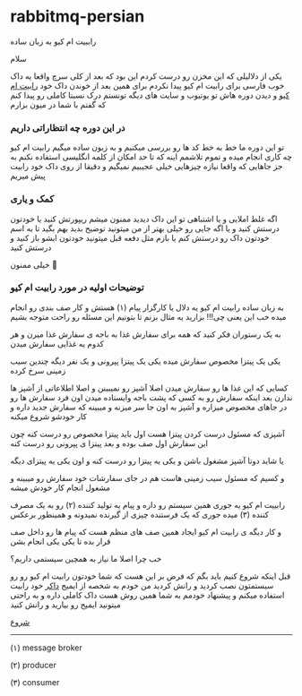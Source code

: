 # rabbitmq-persian
راببیت ام کیو به زبان ساده

سلام

یکی از دلالیلی که این مخزن رو درست کردم این بود که بعد از کلی سرچ واقعا یه داک خوب فارسی برای رابیت ام کیو پیدا نکردم 
برای همین بعد از خوندن داک خود [رابیت ام کیو](https://www.rabbitmq.com/getstarted.html) و دیدن دوره هاش تو یوتیوب و سایت های دیگه تونستم درک نسبتا کاملی رو پیدا کنم که گفتم با شما در میون بزارم

### در این دوره چه انتظاراتی داریم
تو این دوره ما خط به خط کد ها رو بررسی میکنیم و به زبون ساده میگیم رابیت ام کیو چه کاری انجام میده و تموم تلاشمم اینه که تا حد امکان از کلمه انگلیسی استفاده نکنم به جز جاهایی که واقعا نیازه
چیزهایی خیلی عجیبیم نمیگیم و دقیقا از روی داک خود رابیت پیش میریم

### کمک و یاری
اگه غلط املایی و یا اشتباهی تو این داک دیدید ممنون میشم ریپورتش کنید یا خودتون درستش کنید و یا اگه جایی رو خیلی بهتر از من میتونید توضیح بدید بهم بگید تا به اسم خودتون داک رو درستش کنم یا بازم مثل دفعه قبل میتونید خودتون ایشو باز کنید و درستش کنید

خیلی ممنون 🌹

### توضیحات اولیه در مورد رابیت ام کیو
به زبان ساده رابیت ام کیو یه دلال یا کارگزار پیام (۱) هستش و کار صف بندی رو انجام میده خب این یعنی چی!!!
بزارید یه مثال بزنم تا بتونیم این مسئله رو راحت متوجه بشیم

به یک رستوران فکر کنید که همه برای سفارش غذا به باجه ی سفارش غذا میرن و هر کدوم یه غذایی سفارش میدن

یکی یک پیتزا مخصوص سفارش میده یکی یک پیتزا پپرونی و یک نفر دیگه چندین سیب زمینی سرخ کرده

کسایی که این غذا ها رو سفارش میدن اصلا آشپز رو نمیبینن و اصلا اطلاعاتی از آشپز ها ندارن بعد اینکه سفارش رو به کسی که پشت باجه وایستاده میدن اون فرد سفارش ها رو در جاهای مخصوص میزاره و آشپز به اون جا سر میزنه و میبینه که سفارش جدید داره و کار خودشو شروع میکنه 

آشپزی که مسئول درست کردن پیتزا هست اول باید پیتزا مخصوص رو درست کنه چون این سفارش اول صف بوده و بعد پیتزا ی پپرونی رو درست کنه 

یا شاید دوتا آشپز مشغول باشن و یکی یه پیتزا رو درست کنه و اون یکی یه پیتزای دیگه

و کسیم که مسئول سیب زمینی هاست هم در جای سفارشات خود سفارش رو میبینه و مشغول انجام کار خودش میشه

رابییت ام کیو یه جوری همین سیستم رو داره و پیام یه تولید کننده (۲) رو به یک مصرف کننده  (۳) میده جوری که یک فرستنده چیزی از گیرنده نمیدونه و همینطور برعکس

و کار دیگه ی رابیت ام کیو ایجاد همین صف های منظم هست که پیام ها رو داخل صف قرار بده تا یکی یکی انجام بشن


خب چرا اصلا ما نیاز به همچین سیستمی داریم؟

قبل اینکه شروع کنیم باید بگم که فرض بر این هست که شما خودتون رابیت ام کیو رو رو سیستمتون نصب کردید و رانش کردید من خودم به شخصه از ایمیج [داکر](https://hub.docker.com/_/rabbitmq) خود رابیت استفاده میکنم و پیشنهاد خودمم به شما همین روش هست
داک کاملی داره و به راحتی میتونید ایمیج رو بیارید و رانش کنید

[شروع](https://github.com/sajadadineh/rabbitmq-persian/)

---

(۱) message broker

(۲) producer

(۳) consumer
